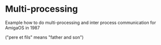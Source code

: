# Multi-processing
Example how to do multi-processing and inter process communication for AmigaOS in 1987

("pere et fils" means "father and son")
